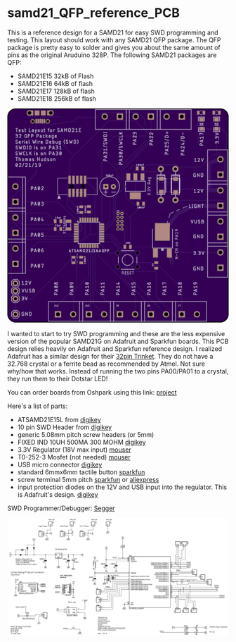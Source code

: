 # samd21_QFP_reference_PCB

This is a reference design for a SAMD21 for easy SWD programming and testing.  This layout should work with any SAMD21 QFP package. The QFP package is pretty easy to solder and gives you about the same amount of pins as the original Aruduino 328P. The following SAMD21 packages are QFP:
- SAMD21E15 32kB of Flash
- SAMD21E16 64kB of flash
- SAMD21E17 128kB of flash
- SAMD21E18 256kB of flash

![](https://github.com/hydronics2/samd21_QFP_reference_PCB/blob/master/PCB_top.png)

I wanted to start to try SWD programming and these are the less expensive version of the popular SAMD21G on Adafruit and Sparkfun boards.
This PCB design relies heavily on Adafruit and Sparkfun reference design. I realized Adafruit has a similar design for their [32pin Trinket](https://learn.adafruit.com/assets/45723). They do not have a 32.768 crystal or a ferrite bead as recommended by Atmel. Not sure why/how that works. Instead of running the two pins PA00/PA01 to a crystal, they run them to their Dotstar LED!

You can order boards from Oshpark using this link: [project](https://oshpark.com/shared_projects/EjZP7lWQ)

Here's a list of parts:


- ATSAMD21E15L from [digikey](https://www.digikey.com/product-detail/en/microchip-technology/ATSAMD21E15L-AFT/1611-ATSAMD21E15L-AFTCT-ND/6832779)
- 10 pin SWD Header from [digikey](https://www.digikey.com/product-detail/en/microchip-technology/ATSAMD21E15L-AFT/1611-ATSAMD21E15L-AFTCT-ND/6832779)
- generic 5.08mm pitch screw headers (or 5mm)
- 	FIXED IND 10UH 500MA 300 MOHM [digikey](https://www.digikey.com/product-detail/en/tdk-corporation/MLZ2012N100LT000/445-6762-1-ND/2523583)
- 3.3V Regulator (18V max input) [mouser](https://www.mouser.com/ProductDetail/511-LDL1117S50R)
- T0-252-3 Mosfet (not needed) [mouser](https://www.mouser.com/ProductDetail/ON-Semiconductor-Fairchild/FDD8780?qs=%2fha2pyFadugI30EyIBTPkO8PumBRFL59Ls98N48NSzc%3d)
- USB micro connector [digikey](https://www.digikey.com/product-detail/en/amphenol-icc-fci/10118194-0001LF/609-4618-1-ND/2785382)
- standard 6mmx6mm tactile button [sparkfun](https://www.sparkfun.com/products/97)
- screw terminal 5mm pitch [sparkfun](https://www.sparkfun.com/products/8432) or [aliexpress](https://www.aliexpress.com/wholesale?catId=0&initiative_id=SB_20190221221755&SearchText=pcb+screw+terminal)
- input protection diodes on the 12V and USB input into the regulator. This is Adafruit's design. [digikey](https://www.digikey.com/product-detail/en/diodes-incorporated/B130-13-F/B130-FDICT-ND/815318)

SWD Programmer/Debugger: [Segger](https://www.digikey.com/product-detail/en/segger-microcontroller-systems/8.08.91-J-LINK-EDU-MINI/899-1061-ND/7387472)

![schematic](https://github.com/hydronics2/samd21_QFP_reference_PCB/blob/master/schematic.JPG)
